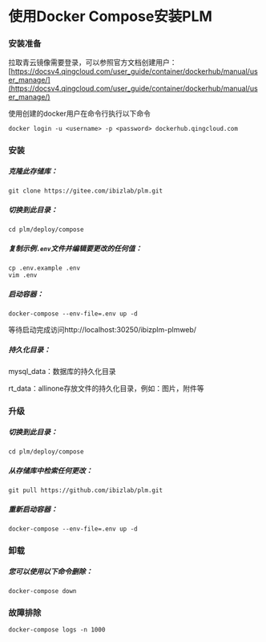 # 使用Docker Compose安装PLM

### 安装准备
拉取青云镜像需要登录，可以参照官方文档创建用户：[https://docsv4.qingcloud.com/user_guide/container/dockerhub/manual/user_manage/](https://docsv4.qingcloud.com/user_guide/container/dockerhub/manual/user_manage/)

使用创建的docker用户在命令行执行以下命令
```
docker login -u <username> -p <password> dockerhub.qingcloud.com
```

### 安装
##### 克隆此存储库：

```
git clone https://gitee.com/ibizlab/plm.git
```

##### 切换到此目录：

```
cd plm/deploy/compose
```

##### 复制示例`.env`文件并编辑要更改的任何值：

```
cp .env.example .env
vim .env
```

##### 启动容器：

```
docker-compose --env-file=.env up -d
```

等待启动完成访问http://localhost:30250/ibizplm-plmweb/

##### 持久化目录：

mysql_data：数据库的持久化目录

rt_data：allinone存放文件的持久化目录，例如：图片，附件等

### 升级

##### 切换到此目录：

```
cd plm/deploy/compose
```

##### 从存储库中检索任何更改：

```
git pull https://github.com/ibizlab/plm.git
```

##### 重新启动容器：

```
docker-compose --env-file=.env up -d
```

### 卸载

##### 您可以使用以下命令删除：

```
docker-compose down
```

### 故障排除

```
docker-compose logs -n 1000
```


